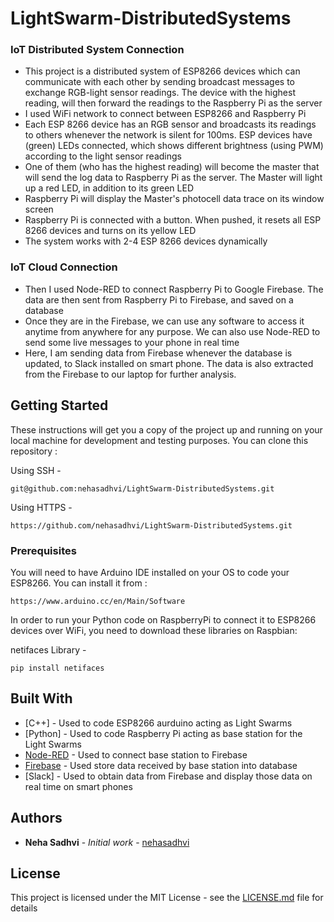 # LightSwarm-DistributedSystems
  
  ### IoT Distributed System Connection
<ul>
  <li>This project is a distributed system of ESP8266 devices which can communicate with each other by sending broadcast messages to exchange RGB-light sensor readings. The device with the highest reading, will then forward the readings to the Raspberry Pi as the server</li>
  <li>I used WiFi network to connect between ESP8266 and Raspberry Pi</li>
  <li>Each ESP 8266 device has an RGB sensor and broadcasts its readings to others whenever the network is silent for 100ms. ESP devices have (green) LEDs connected, which shows different brightness (using PWM) according to the light sensor readings</li>
  <li>One of them (who has the highest reading) will become the master that will send the log data to Raspberry Pi as the server. The Master will light up a red LED, in addition to its green LED</li>
  <li>Raspberry Pi will display the Master's photocell data trace on its window screen</li>
  <li>Raspberry Pi is connected with a button. When pushed, it resets all ESP 8266 devices and turns on its yellow LED</li>
  <li>The system works with 2-4 ESP 8266 devices dynamically</li>
</ul>

  ### IoT Cloud Connection
<ul>
  <li>Then I used Node-RED to connect Raspberry Pi to Google Firebase. The data are then sent from Raspberry Pi to Firebase, and saved on a database</li>
  <li>Once they are in the Firebase, we can use any software to access it anytime from anywhere for any purpose. We can also use Node-RED to send some live messages to your phone in real time</li>
  <li>Here, I am sending data from Firebase whenever the database is updated, to Slack installed on smart phone. The data is also extracted from the Firebase to our laptop for further analysis.</li>
</ul>

## Getting Started

These instructions will get you a copy of the project up and running on your local machine for development and testing purposes. You can clone this repository :

Using SSH -
```
git@github.com:nehasadhvi/LightSwarm-DistributedSystems.git
```

Using HTTPS -
```
https://github.com/nehasadhvi/LightSwarm-DistributedSystems.git
```

### Prerequisites

You will need to have Arduino IDE installed on your OS to code your ESP8266. You can install it from :

```
https://www.arduino.cc/en/Main/Software
```
In order to run your Python code on RaspberryPi to connect it to ESP8266 devices over WiFi, you need to download these libraries on Raspbian:

netifaces Library -
```
pip install netifaces
```

## Built With

* [C++] - Used to code ESP8266 aurduino acting as Light Swarms
* [Python] - Used to code Raspberry Pi acting as base station for the Light Swarms
* [Node-RED](https://flows.nodered.org/node/node-red-contrib-firebase) - Used to connect base station to Firebase
* [Firebase](https://firebase.google.com/products/realtime-database/) - Used store data received by base station into database
* [Slack] - Used to obtain data from Firebase and display those data on real time on smart phones

## Authors

* **Neha Sadhvi** - *Initial work* - [nehasadhvi](https://github.com/nehasadhvi)

## License

This project is licensed under the MIT License - see the [LICENSE.md](LICENSE.md) file for details
